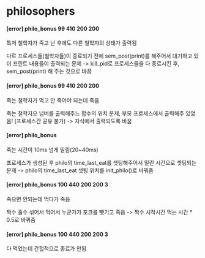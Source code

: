 # philosophers


#### [error] philo_bonus 99 410 200 200 

특저 철학자가 죽고 난 후에도 다른 철학자의 상태가 출력됨

다르 프로세스들(철학자들)이 종료되기 전에 sem_post(print)를 해주어서 대기하고 있더 프린트 내용들이 출력되는 문제 -> kill_pid로 프로세스들을 다 종료시킨 후, sem_post(print) 해 주는 것으로 바꿈


#### [error] philo_bonus 99 410 200 200 

죽는 철학자가 먹고 안 죽어야 되는데 죽음

죽는 철학자으 넘버를 출력해주느 함수의 위치 문제, 부모 프로세스에서 출력해주 있었음! (프로세스간 공유 불가) -> 자식에서 출력되도록 바꿈


#### [error] philo_bonus

죽는 시간이 10ms 넘게 밀림(20~40ms)

프로세스가 생성된 후 philo의 time_last_eat를 셋팅해주어서 밀린 시간으로 셋팅되는 문제 -> philo의 time_last_eat 셋팅 위치를 init_philo()로 바꿔줌


#### [error] philo_bonus 100 440 200 200 3

죽으면 안되는데 먹다가 죽음

짝수 홀수 섞어서 먹어서 누군가가 포크를 뺏기고 죽음 -> 짝수 시작시간 먹는 시간 * 0.5로 바꿔줌

#### [error] philo_bonus 100 440 200 200 3

다 먹었는데 간헐적으로 종료가 안됨


